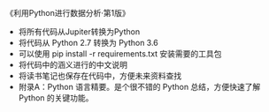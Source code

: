 《利用Python进行数据分析·第1版》
- 将所有代码从Jupiter转换为Python
- 将代码从 Python 2.7 转换为 Python 3.6 
- 可以使用 pip install -r requirements.txt 安装需要的工具包
- 将代码中的涵义进行的中文说明
- 将读书笔记也保存在代码中，方便未来资料查找
- 附录A：Python 语言精要。是个很不错的 Python 总结，方便快速了解 Python 的关键功能。